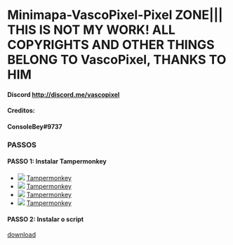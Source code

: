 # Minimapa-VascoPixel-Pixel ZONE||| THIS IS NOT MY WORK! ALL COPYRIGHTS AND OTHER THINGS BELONG TO VascoPixel, THANKS TO HIM
#### Discord http://discord.me/vascopixel 
#### Creditos:
#### ConsoleBey#9737
### PASSOS
#### PASSO 1: Instalar Tampermonkey
* ![](https://raw.githubusercontent.com/reek/anti-adblock-killer/gh-pages/images/chrome.png) [Tampermonkey](https://chrome.google.com/webstore/detail/tampermonkey/dhdgffkkebhmkfjojejmpbldmpobfkfo)
* ![](https://raw.githubusercontent.com/reek/anti-adblock-killer/gh-pages/images/opera.png) [Tampermonkey](https://addons.opera.com/extensions/details/tampermonkey-beta/)
* ![](https://raw.githubusercontent.com/reek/anti-adblock-killer/gh-pages/images/safari.png) [Tampermonkey](https://safari.tampermonkey.net/tampermonkey.safariextz)
* ![](https://raw.githubusercontent.com/reek/anti-adblock-killer/gh-pages/images/msedge.png) [Tampermonkey](https://www.microsoft.com/store/p/tampermonkey/9nblggh5162s)

#### PASSO 2: Instalar o script
<a href="https://raw.githubusercontent.com/Vasco-Pixel/mz/master/minimap.user.js">download</a>

